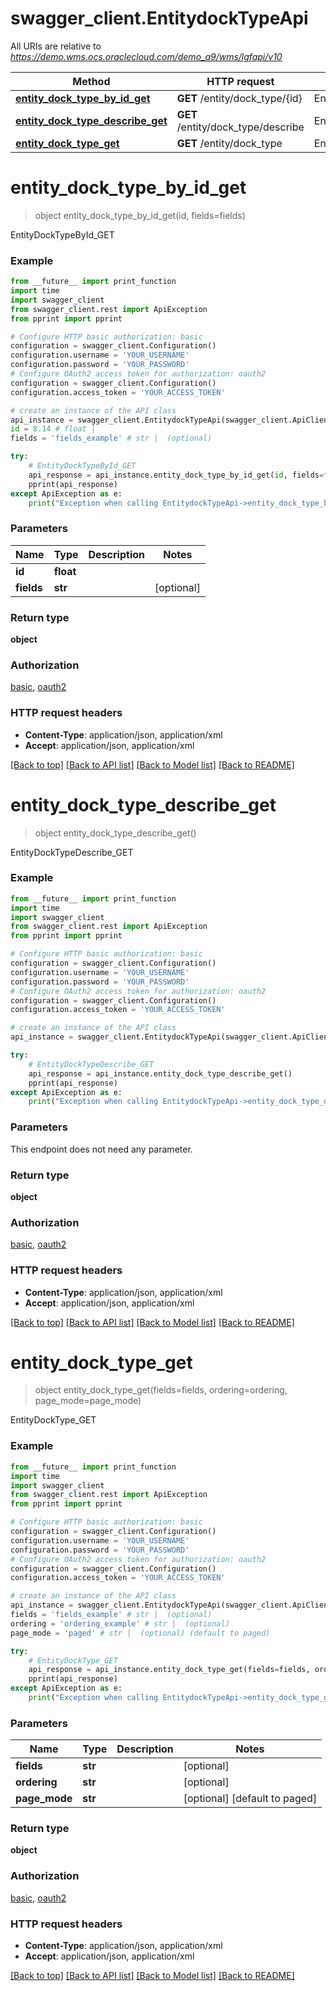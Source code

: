 # swagger_client.EntitydockTypeApi

All URIs are relative to *https://demo.wms.ocs.oraclecloud.com/demo_a9/wms/lgfapi/v10*

Method | HTTP request | Description
------------- | ------------- | -------------
[**entity_dock_type_by_id_get**](EntitydockTypeApi.md#entity_dock_type_by_id_get) | **GET** /entity/dock_type/{id} | EntityDockTypeById_GET
[**entity_dock_type_describe_get**](EntitydockTypeApi.md#entity_dock_type_describe_get) | **GET** /entity/dock_type/describe | EntityDockTypeDescribe_GET
[**entity_dock_type_get**](EntitydockTypeApi.md#entity_dock_type_get) | **GET** /entity/dock_type | EntityDockType_GET


# **entity_dock_type_by_id_get**
> object entity_dock_type_by_id_get(id, fields=fields)

EntityDockTypeById_GET



### Example
```python
from __future__ import print_function
import time
import swagger_client
from swagger_client.rest import ApiException
from pprint import pprint

# Configure HTTP basic authorization: basic
configuration = swagger_client.Configuration()
configuration.username = 'YOUR_USERNAME'
configuration.password = 'YOUR_PASSWORD'
# Configure OAuth2 access token for authorization: oauth2
configuration = swagger_client.Configuration()
configuration.access_token = 'YOUR_ACCESS_TOKEN'

# create an instance of the API class
api_instance = swagger_client.EntitydockTypeApi(swagger_client.ApiClient(configuration))
id = 8.14 # float | 
fields = 'fields_example' # str |  (optional)

try:
    # EntityDockTypeById_GET
    api_response = api_instance.entity_dock_type_by_id_get(id, fields=fields)
    pprint(api_response)
except ApiException as e:
    print("Exception when calling EntitydockTypeApi->entity_dock_type_by_id_get: %s\n" % e)
```

### Parameters

Name | Type | Description  | Notes
------------- | ------------- | ------------- | -------------
 **id** | **float**|  | 
 **fields** | **str**|  | [optional] 

### Return type

**object**

### Authorization

[basic](../README.md#basic), [oauth2](../README.md#oauth2)

### HTTP request headers

 - **Content-Type**: application/json, application/xml
 - **Accept**: application/json, application/xml

[[Back to top]](#) [[Back to API list]](../README.md#documentation-for-api-endpoints) [[Back to Model list]](../README.md#documentation-for-models) [[Back to README]](../README.md)

# **entity_dock_type_describe_get**
> object entity_dock_type_describe_get()

EntityDockTypeDescribe_GET



### Example
```python
from __future__ import print_function
import time
import swagger_client
from swagger_client.rest import ApiException
from pprint import pprint

# Configure HTTP basic authorization: basic
configuration = swagger_client.Configuration()
configuration.username = 'YOUR_USERNAME'
configuration.password = 'YOUR_PASSWORD'
# Configure OAuth2 access token for authorization: oauth2
configuration = swagger_client.Configuration()
configuration.access_token = 'YOUR_ACCESS_TOKEN'

# create an instance of the API class
api_instance = swagger_client.EntitydockTypeApi(swagger_client.ApiClient(configuration))

try:
    # EntityDockTypeDescribe_GET
    api_response = api_instance.entity_dock_type_describe_get()
    pprint(api_response)
except ApiException as e:
    print("Exception when calling EntitydockTypeApi->entity_dock_type_describe_get: %s\n" % e)
```

### Parameters
This endpoint does not need any parameter.

### Return type

**object**

### Authorization

[basic](../README.md#basic), [oauth2](../README.md#oauth2)

### HTTP request headers

 - **Content-Type**: application/json, application/xml
 - **Accept**: application/json, application/xml

[[Back to top]](#) [[Back to API list]](../README.md#documentation-for-api-endpoints) [[Back to Model list]](../README.md#documentation-for-models) [[Back to README]](../README.md)

# **entity_dock_type_get**
> object entity_dock_type_get(fields=fields, ordering=ordering, page_mode=page_mode)

EntityDockType_GET



### Example
```python
from __future__ import print_function
import time
import swagger_client
from swagger_client.rest import ApiException
from pprint import pprint

# Configure HTTP basic authorization: basic
configuration = swagger_client.Configuration()
configuration.username = 'YOUR_USERNAME'
configuration.password = 'YOUR_PASSWORD'
# Configure OAuth2 access token for authorization: oauth2
configuration = swagger_client.Configuration()
configuration.access_token = 'YOUR_ACCESS_TOKEN'

# create an instance of the API class
api_instance = swagger_client.EntitydockTypeApi(swagger_client.ApiClient(configuration))
fields = 'fields_example' # str |  (optional)
ordering = 'ordering_example' # str |  (optional)
page_mode = 'paged' # str |  (optional) (default to paged)

try:
    # EntityDockType_GET
    api_response = api_instance.entity_dock_type_get(fields=fields, ordering=ordering, page_mode=page_mode)
    pprint(api_response)
except ApiException as e:
    print("Exception when calling EntitydockTypeApi->entity_dock_type_get: %s\n" % e)
```

### Parameters

Name | Type | Description  | Notes
------------- | ------------- | ------------- | -------------
 **fields** | **str**|  | [optional] 
 **ordering** | **str**|  | [optional] 
 **page_mode** | **str**|  | [optional] [default to paged]

### Return type

**object**

### Authorization

[basic](../README.md#basic), [oauth2](../README.md#oauth2)

### HTTP request headers

 - **Content-Type**: application/json, application/xml
 - **Accept**: application/json, application/xml

[[Back to top]](#) [[Back to API list]](../README.md#documentation-for-api-endpoints) [[Back to Model list]](../README.md#documentation-for-models) [[Back to README]](../README.md)

